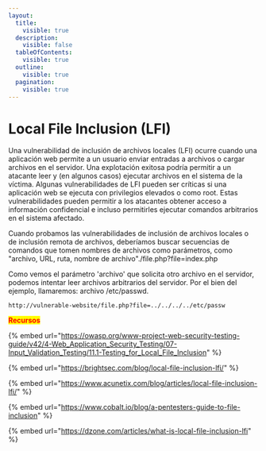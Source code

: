 ```yaml
---
layout:
  title:
    visible: true
  description:
    visible: false
  tableOfContents:
    visible: true
  outline:
    visible: true
  pagination:
    visible: true
---
```


# Local File Inclusion (LFI)

Una vulnerabilidad de inclusión de archivos locales (LFI) ocurre cuando una aplicación web permite a un usuario enviar entradas a archivos o cargar archivos en el servidor. Una explotación exitosa podría permitir a un atacante leer y (en algunos casos) ejecutar archivos en el sistema de la víctima. Algunas vulnerabilidades de LFI pueden ser críticas si una aplicación web se ejecuta con privilegios elevados o como root. Estas vulnerabilidades pueden permitir a los atacantes obtener acceso a información confidencial e incluso permitirles ejecutar comandos arbitrarios en el sistema afectado.

Cuando probamos las vulnerabilidades de inclusión de archivos locales o de inclusión remota de archivos, deberíamos buscar secuencias de comandos que tomen nombres de archivos como parámetros, como "archivo, URL, ruta, nombre de archivo"./file.php?file=index.php

Como vemos el parámetro 'archivo' que solicita otro archivo en el servidor, podemos intentar leer archivos arbitrarios del servidor. Por el bien del ejemplo, llamaremos: archivo /etc/passwd.

```none
http://vulnerable-website/file.php?file=../../../../etc/passw
```



<mark style="color:red;">**Recursos**</mark>

{% embed url="https://owasp.org/www-project-web-security-testing-guide/v42/4-Web_Application_Security_Testing/07-Input_Validation_Testing/11.1-Testing_for_Local_File_Inclusion" %}

{% embed url="https://brightsec.com/blog/local-file-inclusion-lfi/" %}

{% embed url="https://www.acunetix.com/blog/articles/local-file-inclusion-lfi/" %}

{% embed url="https://www.cobalt.io/blog/a-pentesters-guide-to-file-inclusion" %}

{% embed url="https://dzone.com/articles/what-is-local-file-inclusion-lfi" %}

